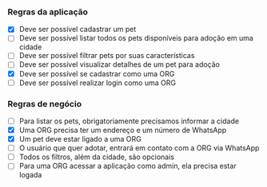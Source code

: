 ### Regras da aplicação

- [x] Deve ser possível cadastrar um pet
- [ ] Deve ser possível listar todos os pets disponíveis para adoção em uma cidade
- [ ] Deve ser possível filtrar pets por suas características
- [ ] Deve ser possível visualizar detalhes de um pet para adoção
- [x] Deve ser possível se cadastrar como uma ORG
- [ ] Deve ser possível realizar login como uma ORG

### Regras de negócio

- [ ] Para listar os pets, obrigatoriamente precisamos informar a cidade
- [x] Uma ORG precisa ter um endereço e um número de WhatsApp
- [x] Um pet deve estar ligado a uma ORG
- [ ] O usuário que quer adotar, entrará em contato com a ORG via WhatsApp
- [ ] Todos os filtros, além da cidade, são opcionais
- [ ] Para uma ORG acessar a aplicação como admin, ela precisa estar logada